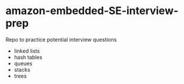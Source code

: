 # amazon-embedded-SE-interview-prep
Repo to practice potential interview questions

- linked lists 
- hash tables 
- queues 
- stacks 
- trees 
